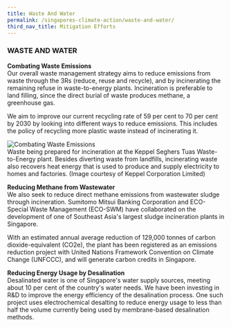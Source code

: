 ```yaml
---
title: Waste And Water
permalink: /singapores-climate-action/waste-and-water/
third_nav_title: Mitigation Efforts
---
```


### WASTE AND WATER

**Combating Waste Emissions**  
Our overall waste management strategy aims to reduce emissions from waste through the 3Rs (reduce, reuse and recycle), and by incinerating the remaining refuse in waste-to-energy plants. Incineration is preferable to land filling, since the direct burial of waste produces methane, a greenhouse gas.

We aim to improve our current recycling rate of 59 per cent to 70 per cent by 2030 by looking into different ways to reduce emissions. This includes the policy of recycling more plastic waste instead of incinerating it.

![Combating Waste Emissions](/images/combating-waste-emissions.jpg "Combating Waste Emissions")  
Waste being prepared for incineration at the Keppel Seghers Tuas Waste-to-Energy plant. Besides diverting waste from landfills, incinerating waste also recovers heat energy that is used to produce and supply electricity to homes and factories. (Image courtesy of Keppel Corporation Limited)

**Reducing Methane from Wastewater**  
We also seek to reduce direct methane emissions from wastewater sludge through incineration. Sumitomo Mitsui Banking Corporation and ECO-Special Waste Management (ECO-SWM) have collaborated on the development of one of Southeast Asia's largest sludge incineration plants in Singapore.

With an estimated annual average reduction of 129,000 tonnes of carbon dioxide-equivalent (CO2e), the plant has been registered as an emissions reduction project with United Nations Framework Convention on Climate Change (UNFCCC), and will generate carbon credits in Singapore.

**Reducing Energy Usage by Desalination**  
Desalinated water is one of Singapore's water supply sources, meeting about 10 per cent of the country's water needs. We have been investing in R&D to improve the energy efficiency of the desalination process. One such project uses electrochemical desalting to reduce energy usage to less than half the volume currently being used by membrane-based desalination methods.